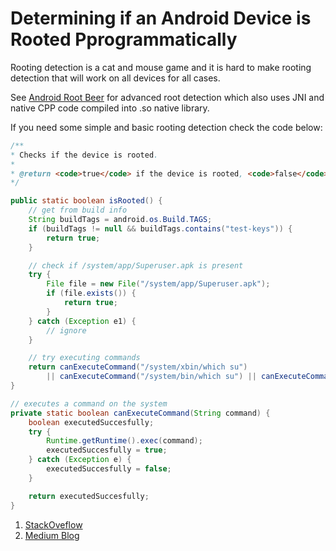 
# Determining if an Android Device is Rooted Pprogrammatically

Rooting detection is a cat and mouse game and it is hard to make rooting detection that will work on all devices for all cases.

See [Android Root Beer](https://github.com/scottyab/rootbeer) for advanced root detection which also uses JNI and native CPP code compiled into .so native library.

If you need some simple and basic rooting detection check the code below:

```Java
/**
* Checks if the device is rooted.
*
* @return <code>true</code> if the device is rooted, <code>false</code> otherwise.
*/

public static boolean isRooted() {
    // get from build info
    String buildTags = android.os.Build.TAGS;
    if (buildTags != null && buildTags.contains("test-keys")) {
        return true;
    }

    // check if /system/app/Superuser.apk is present
    try {
        File file = new File("/system/app/Superuser.apk");
        if (file.exists()) {
            return true;
        }
    } catch (Exception e1) {
        // ignore
    }

    // try executing commands
    return canExecuteCommand("/system/xbin/which su")
        || canExecuteCommand("/system/bin/which su") || canExecuteCommand("which su");
}

// executes a command on the system
private static boolean canExecuteCommand(String command) {
    boolean executedSuccesfully;
    try {
        Runtime.getRuntime().exec(command);
  	    executedSuccesfully = true;
    } catch (Exception e) {
  	    executedSuccesfully = false;
    }

    return executedSuccesfully;
}
```

1. [StackOveflow](https://stackoverflow.com/questions/3424195/determining-if-an-android-device-is-rooted-programmatically)
2. [Medium Blog](https://medium.com/@scottyab/detecting-root-on-android-97803474f694)
